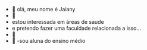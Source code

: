- 👋 olá, meu nome é Jaiany
- 👀 
- estou interessada em áreas de saude
- e pretendo fazer uma faculdade relacionada a isso...
- 🌱 
- 💞️ 
-sou aluna do ensino médio
<!---
16-JAIANY-MF/16-JAIANY-MF
--->
